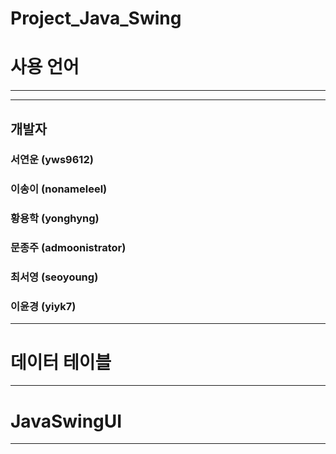 # Project_Java_Swing

# 사용 언어

___
___
## 개발자
### 서연운 (yws9612)
### 이송이 (nonameleel)
### 황용학 (yonghyng)
### 문종주 (admoonistrator)
### 최서영 (seoyoung)
### 이윤경 (yiyk7)
___
# **데이터 테이블**

___
# **JavaSwingUI**

___
